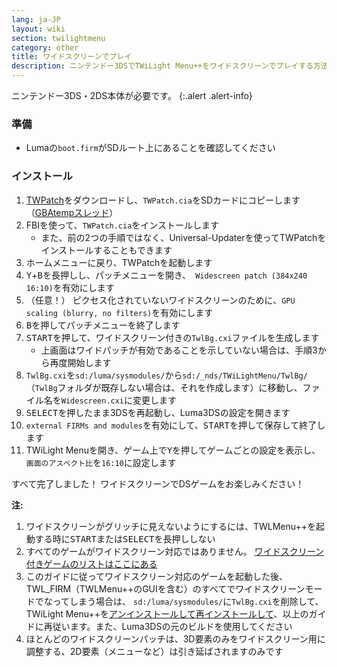 ```yaml
---
lang: ja-JP
layout: wiki
section: twilightmenu
category: other
title: ワイドスクリーンでプレイ
description: ニンテンドー3DSでTWiLight Menu++をワイドスクリーンでプレイする方法
---
```


ニンテンドー3DS・2DS本体が必要です。
{:.alert .alert-info}

### 準備
- Lumaの`boot.firm`がSDルート上にあることを確認してください

### インストール
1. [TWPatch](https://db.universal-team.net/assets/files/TWPatch.cia)をダウンロードし、`TWPatch.cia`をSDカードにコピーします（[GBAtempスレッド](https://gbatemp.net/threads/twpatcher-ds-i-mode-screen-filters-and-patches.542694/)）
1. FBIを使って、`TWPatch.cia`をインストールします
   - また、前の2つの手順ではなく、Universal-Updaterを使ってTWPatchをインストールすることもできます
1. ホームメニューに戻り、TWPatchを起動します
1. <kbd class="face">Y</kbd>+<kbd class="face">B</kbd>を長押しし、パッチメニューを開き、` Widescreen patch (384x240 16:10)`を有効にします
1. （任意！） ピクセス化されていないワイドスクリーンのために、`GPU scaling (blurry, no filters)`を有効にします
1. <kbd class="face">B</kbd>を押してパッチメニューを終了します
1. <kbd>START</kbd>を押して、ワイドスクリーン付きの`TwlBg.cxi`ファイルを生成します
   - 上画面はワイドパッチが有効であることを示していない場合は、手順3から再度開始します
1. `TwlBg.cxi`を`sd:/luma/sysmodules/`から`sd:/_nds/TWiLightMenu/TwlBg/`（`TwlBg`フォルダが既存しない場合は、それを作成します）に移動し、ファイル名を`Widescreen.cxi`に変更します
1. <kbd>SELECT</kbd>を押したまま3DSを再起動し、Luma3DSの設定を開きます
1. `external FIRMs and modules`を有効にして、<kbd>START</kbd>を押して保存して終了します
1. TWiLight Menuを開き、ゲーム上で<kbd class="face">Y</kbd>を押してゲームごとの設定を表示し、`画面のアスペクト比`を`16:10`に設定します

すべて完了しました！ ワイドスクリーンでDSゲームをお楽しみください！

**注:**
1. ワイドスクリーンがグリッチに見えないようにするには、TWLMenu++を起動する時に<kbd>START</kbd>または<kbd>SELECT</kbd>を長押ししない
1. すべてのゲームがワイドスクリーン対応ではありません。 [ワイドスクリーン付きゲームのリストはここにある](https://github.com/DS-Homebrew/TWiLightMenu/blob/master/7zfile/3DS%20-%20CFW%20users/Games%20supported%20with%20widescreen.txt)
1. このガイドに従ってワイドスクリーン対応のゲームを起動した後、TWL_FIRM（TWLMenu++のGUIを含む）のすべてでワイドスクリーンモードでなってしまう場合は、 `sd:/luma/sysmodules/`に`TwlBg.cxi`を削除して、TWiLight Menu++を[アンインストールして](https://wiki.ds-homebrew.com/twilightmenu/uninstalling-3ds)[再インストールして](https://wiki.ds-homebrew.com/twilightmenu/installing-3ds)、以上のガイドに再従います。また、Luma3DSの元のビルドを使用してください
1. ほとんどのワイドスクリーンパッチは、3D要素のみをワイドスクリーン用に調整する、2D要素（メニューなど）は引き延ばされますのみです
